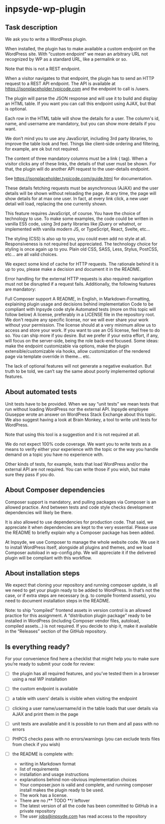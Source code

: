 # inpsyde-wp-plugin

## Task description

We ask you to write a WordPress plugin.

When installed, the plugin has to make available a custom endpoint on the WordPress site. With “custom endpoint” we mean an arbitrary URL not recognized by WP as a standard URL, like a permalink or so.

Note that this is not a REST endpoint.

When a visitor navigates to that endpoint, the plugin has to send an HTTP request to a REST API endpoint. The API is available at https://jsonplaceholder.typicode.com and the endpoint to call is /users.

The plugin will parse the JSON response and will use it to build and display an HTML table.
If you want you can call this endpoint using AJAX, but that is optional.

Each row in the HTML table will show the details for a user. The column's id, name, and username are mandatory, but you can show more details if you want.

We don’t mind you to use any JavaScript, including 3rd party libraries, to improve the table look and feel. Things like client-side ordering and filtering, for example, are ok but not required.

The content of three mandatory columns must be a link (<a> tag). When a visitor clicks any of these links, the details of that user must be shown. For that, the plugin will do another API request to the user-details endpoint.

See https://jsonplaceholder.typicode.com/guide.html for documentation.

These details fetching requests must be asynchronous (AJAX) and the user details will be shown without reloading the page.
At any time, the page will show details for at max one user. In fact, at every link click, a new user detail will load, replacing the one currently shown.

This feature requires JavaScript, of course. You have the choice of technology to use. To make some examples, the code could be written in vanilla ES5 code, using 3rd party libraries like jQuery or whatnot, or implemented with vanilla modern JS, or TypeScript, React, Svelte, etc...

The styling (CSS) is also up to you, you could even add no style at all. Responsiveness is not required but appreciated. The technology choice for styling is once again up to you. Plain old CSS, SASS, Less, Stylus, PostCSS, etc... are all valid choices.

We expect some kind of cache for HTTP requests. The rationale behind it is up to you, please make a decision and document it in the README.

Error handling for the external HTTP requests is also required: navigation must not be disrupted if a request fails.
Additionally, the following features are mandatory:

Full Composer support
A README, in English, in Markdown-Formatting, explaining plugin usage and decisions behind implementation
Code to be compliant with Inpsyde code style
Automated tests (more on this topic will follow below)
A license, preferably in a LICENSE file in the repository root. We don't require any specific license, nor we will ever share your work without your permission. The license should at a very minimum allow us to access and store your work. If you want to use an OS license, feel free to do so.
You can ship more if you desire. But we prefer if your extra effort, if any, will focus on the server-side, being the role back-end focused.
Some ideas: make the endpoint customizable via options, make the plugin extensible/customizable via hooks, allow customization of the rendered page via template override in theme... etc.

The lack of optional features will not generate a negative evaluation. But truth to be told, we can’t say the same about poorly implemented optional features.


## About automated tests

Unit tests have to be provided. When we say “unit tests” we mean tests that run without loading WordPress nor the external API.
Inpsyde employee Giuseppe wrote an answer on WordPress Stack Exchange about this topic. We also suggest having a look at Brain Monkey, a tool to write unit tests for WordPress.

Note that using this tool is a suggestion and it is not required at all.

We do not expect 100% code coverage. We want you to write tests as a means to verify either your experience with the topic or the way you handle demand on a topic you have no experience with.

Other kinds of tests, for example, tests that load WordPress and/or the external API are not required. You can write those if you wish, but make sure they pass if you do.


## About Composer dependencies

Composer support is mandatory, and pulling packages via Composer is an allowed practice. And between tests and code style checks development dependencies will likely be there.

It is also allowed to use dependencies for production code. That said, we appreciate it when dependencies are kept to the very essential. Please use the README to briefly explain why a Composer package has been added.

At Inpsyde, we use Composer to manage the whole website code. We use it to install WordPress itself, alongside all plugins and themes, and we load Composer autoload in wp-config.php. We will appreciate it if the delivered plugin will be compliant with this workflow.


## About installation steps

We expect that cloning your repository and running composer update, is all we need to get your plugin ready to be added to WordPress.
In that’s not the case, or if extra steps are necessary (e.g. to compile frontend assets), you need to document installation steps in the README.

Note: to ship “compiled” frontend assets in version control is an allowed practice for this assignment.
A “distribution plugin package” ready to be installed in WordPress (including Composer vendor files, autoload, compiled assets...) is not required. If you decide to ship it, make it available in the “Releases” section of the GitHub repository.


## Is everything ready?

For your convenience find here a checklist that might help you to make sure you’re ready to submit your code for review:
- [ ] the plugin has all required features, and you’ve tested them in a browser using a real WP installation
- [ ] the custom endpoint is available
- [ ] a table with users’ details is visible when visiting the endpoint
- [ ] clicking a user name/username/id in the table loads that user details via AJAX and print them in the page
- [ ] unit tests are available and it is possible to run them and all pass with no errors
- [ ] PHPCS checks pass with no errors/warnings (you can exclude tests files from check if you wish)
- [ ] the README is complete with:

    - writing in Markdown format
    - list of requirements
    - installation and usage instructions
    - explanations behind non-obvious implementation choices
    - Your composer.json is valid and complete, and running composer install makes the plugin ready to be used.
    - The work has a license.
    - There are no /** TODO **/ leftover
    - The latest version of all the code has been committed to GitHub in a private repository
    - The user jobs@inpsyde.com has read access to the repository